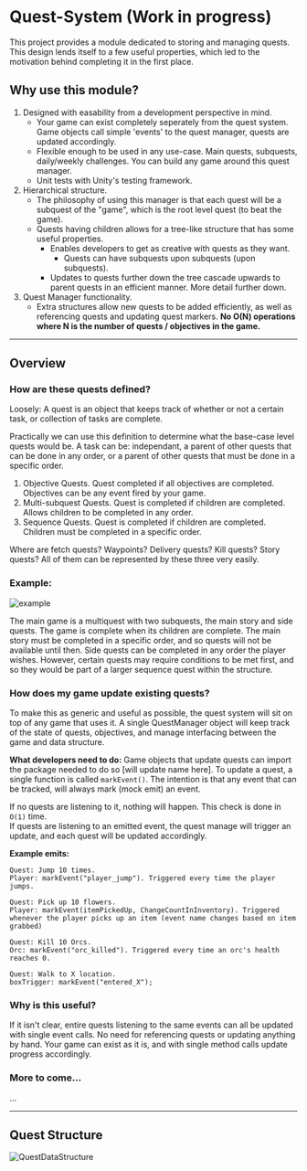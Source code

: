 # Quest-System (Work in progress)

This project provides a module dedicated to storing and managing quests. This design lends itself to a few useful properties, which led to the motivation behind completing it in the first place.

## Why use this module?

1. Designed with easability from a development perspective in mind. 
    - Your game can exist completely seperately from the quest system. Game objects call simple 'events' to the quest manager, quests are updated accordingly.
    - Flexible enough to be used in any use-case. Main quests, subquests, daily/weekly challenges. You can build any game around this quest manager.
    - Unit tests with Unity's testing framework.
2. Hierarchical structure.
    - The philosophy of using this manager is that each quest will be a subquest of the "game", which is the root level quest (to beat the game). 
    - Quests having children allows for a tree-like structure that has some useful properties.
      - Enables developers to get as creative with quests as they want.
        - Quests can have subquests upon subquests (upon subquests).
      - Updates to quests further down the tree cascade upwards to parent quests in an efficient manner. More detail further down. 
3. Quest Manager functionality.
    - Extra structures allow new quests to be added efficiently, as well as referencing quests and updating quest markers. **No O(N) operations where N is the number of quests / objectives in the game.** 
    
---

## Overview

### How are these quests defined?

Loosely: A quest is an object that keeps track of whether or not a certain task, or collection of tasks are complete.

Practically we can use this definition to determine what the base-case level quests would be. A task can be: independant, a parent of other quests that can be done in any order, or a parent of other quests that must be done in a specific order.

1. Objective Quests. Quest completed if all objectives are completed. Objectives can be any event fired by your game.
2. Multi-subquest Quests. Quest is completed if children are completed. Allows children to be completed in any order. 
3. Sequence Quests. Quest is completed if children are completed. Children must be completed in a specific order.

Where are fetch quests? Waypoints? Delivery quests? Kill quests? Story quests? All of them can be represented by these three very easily. 

### Example:

![example](https://user-images.githubusercontent.com/33844493/197101396-adb146ce-595f-4f30-bcd4-524d92a5ce0c.jpg)

The main game is a multiquest with two subquests, the main story and side quests. The game is complete when its children are complete.
The main story must be completed in a specific order, and so quests will not be available until then.
Side quests can be completed in any order the player wishes. However, certain quests may require conditions to be met first, and so they would be part of a larger sequence quest within the structure.

### How does my game update existing quests?

To make this as generic and useful as possible, the quest system will sit on top of any game that uses it. A single QuestManager object will keep track of the state of quests, objectives, and manage interfacing between the game and data structure. 

**What developers need to do:**
Game objects that update quests can import the package needed to do so [will update name here]. To update a quest, a single function is called `markEvent()`. The intention is that any event that can be tracked, will always mark (mock emit) an event. 

If no quests are listening to it, nothing will happen. This check is done in `O(1)` time.  
If quests are listening to an emitted event, the quest manage will trigger an update, and each quest will be updated accordingly.

**Example emits:**
```
Quest: Jump 10 times.
Player: markEvent("player_jump"). Triggered every time the player jumps.

Quest: Pick up 10 flowers.
Player: markEvent(itemPickedUp, ChangeCountInInventory). Triggered whenever the player picks up an item (event name changes based on item grabbed)

Quest: Kill 10 Orcs.
Orc: markEvent("orc_killed"). Triggered every time an orc's health reaches 0.

Quest: Walk to X location.
boxTrigger: markEvent("entered_X");
```
### Why is this useful?

If it isn't clear, entire quests listening to the same events can all be updated with single event calls. No need for referencing quests or updating anything by hand. Your game can exist as it is, and with single method calls update progress accordingly.

### More to come...

...

---
## Quest Structure

![QuestDataStructure](https://user-images.githubusercontent.com/33844493/197097237-60af9b28-019e-43e9-9cc5-ee24e23753dd.jpg)
